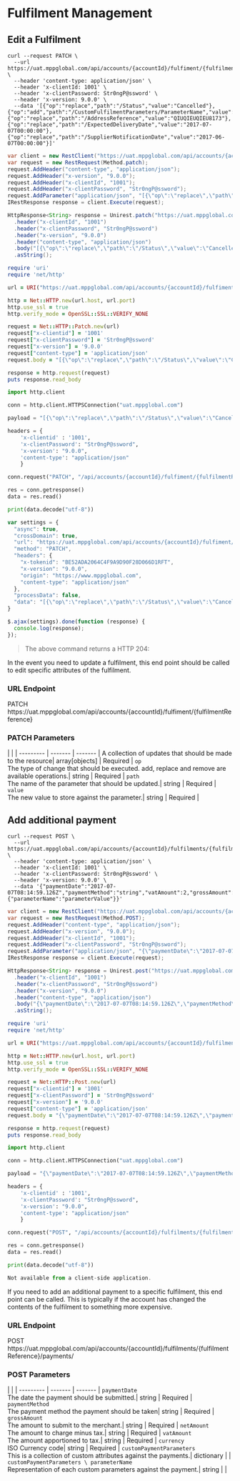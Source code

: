# Fulfilment Management

## Edit a Fulfilment

```shell
curl --request PATCH \
  --url https://uat.mppglobal.com/api/accounts/{accountId}/fulfiment/{fulfilmentReference} \
  --header 'content-type: application/json' \
  --header 'x-clientId: 1001' \
  --header 'x-clientPassword: Str0ngP@ssword' \
  --header 'x-version: 9.0.0' \
  --data '[{"op":"replace","path":"/Status","value":"Cancelled"},{"op":"add","path":"/CustomFulfilmentParameters/ParameterName","value":"NewParameterValue"},{"op":"replace","path":"/AddressReference","value":"QIUQIEUQIEU8173"},{"op":"replace","path":"/ExpectedDeliveryDate","value":"2017-07-07T00:00:00"},{"op":"replace","path":"/SupplierNotificationDate","value":"2017-06-07T00:00:00"}]'
  ```

```csharp
var client = new RestClient("https://uat.mppglobal.com/api/accounts/{accountId}/fulfiment/{fulfilmentReference}");
var request = new RestRequest(Method.patch);
request.AddHeader("content-type", "application/json");
request.AddHeader("x-version", "9.0.0");
request.AddHeader("x-clientId", "1001");
request.AddHeader("x-clientPassword", "Str0ngP@ssword");
request.AddParameter("application/json", "[{\"op\":\"replace\",\"path\":\"/Status\",\"value\":\"Cancelled\"},{\"op\":\"add\",\"path\":\"/CustomFulfilmentParameters/ParameterName\",\"value\":\"NewParameterValue\"},{\"op\":\"replace\",\"path\":\"/AddressReference\",\"value\":\"QIUQIEUQIEU8173\"},{\"op\":\"replace\",\"path\":\"/ExpectedDeliveryDate\",\"value\":\"2017-07-07T00:00:00\"},{\"op\":\"replace\",\"path\":\"/SupplierNotificationDate\",\"value\":\"2017-06-07T00:00:00\"}]", ParameterType.RequestBody);
IRestResponse response = client.Execute(request);
```

```java
HttpResponse<String> response = Unirest.patch("https://uat.mppglobal.com/api/accounts/{accountId}/fulfiment/{fulfilmentReference}")
  .header("x-clientId", "1001")
  .header("x-clientPassword", "Str0ngP@ssword")
  .header("x-version", "9.0.0")
  .header("content-type", "application/json")
  .body("[{\"op\":\"replace\",\"path\":\"/Status\",\"value\":\"Cancelled\"},{\"op\":\"add\",\"path\":\"/CustomFulfilmentParameters/ParameterName\",\"value\":\"NewParameterValue\"},{\"op\":\"replace\",\"path\":\"/AddressReference\",\"value\":\"QIUQIEUQIEU8173\"},{\"op\":\"replace\",\"path\":\"/ExpectedDeliveryDate\",\"value\":\"2017-07-07T00:00:00\"},{\"op\":\"replace\",\"path\":\"/SupplierNotificationDate\",\"value\":\"2017-06-07T00:00:00\"}]")
  .asString();
```

```ruby
require 'uri'
require 'net/http'

url = URI("https://uat.mppglobal.com/api/accounts/{accountId}/fulfiment/{fulfilmentReference}")

http = Net::HTTP.new(url.host, url.port)
http.use_ssl = true
http.verify_mode = OpenSSL::SSL::VERIFY_NONE

request = Net::HTTP::Patch.new(url)
request["x-clientid"] = '1001'
request["x-clientPassword"] = 'Str0ngP@ssword'
request["x-version"] = '9.0.0'
request["content-type"] = 'application/json'
request.body = "[{\"op\":\"replace\",\"path\":\"/Status\",\"value\":\"Cancelled\"},{\"op\":\"add\",\"path\":\"/CustomFulfilmentParameters/ParameterName\",\"value\":\"NewParameterValue\"},{\"op\":\"replace\",\"path\":\"/AddressReference\",\"value\":\"QIUQIEUQIEU8173\"},{\"op\":\"replace\",\"path\":\"/ExpectedDeliveryDate\",\"value\":\"2017-07-07T00:00:00\"},{\"op\":\"replace\",\"path\":\"/SupplierNotificationDate\",\"value\":\"2017-06-07T00:00:00\"}]"

response = http.request(request)
puts response.read_body
```

```python
import http.client

conn = http.client.HTTPSConnection("uat.mppglobal.com")

payload = "[{\"op\":\"replace\",\"path\":\"/Status\",\"value\":\"Cancelled\"},{\"op\":\"add\",\"path\":\"/CustomFulfilmentParameters/ParameterName\",\"value\":\"NewParameterValue\"},{\"op\":\"replace\",\"path\":\"/AddressReference\",\"value\":\"QIUQIEUQIEU8173\"},{\"op\":\"replace\",\"path\":\"/ExpectedDeliveryDate\",\"value\":\"2017-07-07T00:00:00\"},{\"op\":\"replace\",\"path\":\"/SupplierNotificationDate\",\"value\":\"2017-06-07T00:00:00\"}]"

headers = {
    'x-clientid' : '1001',
    'x-clientPassword': "Str0ngP@ssword",
    'x-version': "9.0.0",
    'content-type': "application/json"
    }

conn.request("PATCH", "/api/accounts/{accountId}/fulfiment/{fulfilmentReference}", payload, headers)

res = conn.getresponse()
data = res.read()

print(data.decode("utf-8"))
```

```javascript
var settings = {
  "async": true,
  "crossDomain": true,
  "url": "https://uat.mppglobal.com/api/accounts/{accountId}/fulfiment/{fulfilmentReference}",
  "method": "PATCH",
  "headers": {
    "x-tokenid": "BE52ADA2064C4F9A9D90F28D066D1RFT",
    "x-version": "9.0.0",
    "origin": "https://www.mppglobal.com",
    "content-type": "application/json"
  },
  "processData": false,
  "data": "[{\"op\":\"replace\",\"path\":\"/Status\",\"value\":\"Cancelled\"},{\"op\":\"add\",\"path\":\"/CustomFulfilmentParameters/ParameterName\",\"value\":\"NewParameterValue\"},{\"op\":\"replace\",\"path\":\"/AddressReference\",\"value\":\"QIUQIEUQIEU8173\"},{\"op\":\"replace\",\"path\":\"/ExpectedDeliveryDate\",\"value\":\"2017-07-07T00:00:00\"},{\"op\":\"replace\",\"path\":\"/SupplierNotificationDate\",\"value\":\"2017-06-07T00:00:00\"}]"
}

$.ajax(settings).done(function (response) {
  console.log(response);
});
```

> The above command returns a HTTP 204:

In the event you need to update a fulfilment, this end point should be called to edit specific attributes of the fulfilment.

### URL Endpoint

<div class="endpoint-cont">
<span class="endpoint-verb endpoint-verb-patch">PATCH</span>
<span class="endpoint-path">https://uat.mppglobal.com/api/accounts/{accountId}/fulfiment/{fulfilmentReference}</span>
</div>

### PATCH Parameters

 |  |  | 
--------- | ------- | ------- | 
A collection of updates that should be made to the resource| <span class="array">array[objects]</span> | <span class="required">Required</span> | 
`op` <br />The type of change that should be executed. add, replace and remove are available operations.| <span class="string">string</span> | <span class="required">Required</span> | 
`path` <br />The name of the parameter that should be updated.| <span class="string">string</span> | <span class="required">Required</span> | 
`value` <br />The new value to store against the parameter.| <span class="string">string</span> | <span class="required">Required</span> | 


## Add additional payment

```shell
curl --request POST \
  --url https://uat.mppglobal.com/api/accounts/{accountId}/fulfilments/{fulfilmentReference}/payments/ \
  --header 'content-type: application/json' \
  --header 'x-clientId: 1001' \
  --header 'x-clientPassword: Str0ngP@ssword' \
  --header 'x-version: 9.0.0' \
  --data '{"paymentDate":"2017-07-07T08:14:59.126Z","paymentMethod":"string","vatAmount":2,"grossAmount":10,"netAmount":8,"currency":"GBP","customPaymentParameters":{"parameterName":"parameterValue"}}'
  ```

```csharp
var client = new RestClient("https://uat.mppglobal.com/api/accounts/{accountId}/fulfilments/{fulfilmentReference}/payments/");
var request = new RestRequest(Method.POST);
request.AddHeader("content-type", "application/json");
request.AddHeader("x-version", "9.0.0");
request.AddHeader("x-clientId", "1001");
request.AddHeader("x-clientPassword", "Str0ngP@ssword");
request.AddParameter("application/json", "{\"paymentDate\":\"2017-07-07T08:14:59.126Z\",\"paymentMethod\":\"string\",\"vatAmount\":2,\"grossAmount\":10,\"netAmount\":8,\"currency\":\"GBP\",\"customPaymentParameters\":{\"parameterName\":\"parameterValue\"}}", ParameterType.RequestBody);
IRestResponse response = client.Execute(request);
```

```java
HttpResponse<String> response = Unirest.post("https://uat.mppglobal.com/api/accounts/{accountId}/fulfilments/{fulfilmentReference}/payments/")
  .header("x-clientId", "1001")
  .header("x-clientPassword", "Str0ngP@ssword")
  .header("x-version", "9.0.0")
  .header("content-type", "application/json")
  .body("{\"paymentDate\":\"2017-07-07T08:14:59.126Z\",\"paymentMethod\":\"string\",\"vatAmount\":2,\"grossAmount\":10,\"netAmount\":8,\"currency\":\"GBP\",\"customPaymentParameters\":{\"parameterName\":\"parameterValue\"}}")
  .asString();
```

```ruby
require 'uri'
require 'net/http'

url = URI("https://uat.mppglobal.com/api/accounts/{accountId}/fulfilments/{fulfilmentReference}/payments/")

http = Net::HTTP.new(url.host, url.port)
http.use_ssl = true
http.verify_mode = OpenSSL::SSL::VERIFY_NONE

request = Net::HTTP::Post.new(url)
request["x-clientid"] = '1001'
request["x-clientPassword"] = 'Str0ngP@ssword'
request["x-version"] = '9.0.0'
request["content-type"] = 'application/json'
request.body = "{\"paymentDate\":\"2017-07-07T08:14:59.126Z\",\"paymentMethod\":\"string\",\"vatAmount\":2,\"grossAmount\":10,\"netAmount\":8,\"currency\":\"GBP\",\"customPaymentParameters\":{\"parameterName\":\"parameterValue\"}}"

response = http.request(request)
puts response.read_body
```

```python
import http.client

conn = http.client.HTTPSConnection("uat.mppglobal.com")

payload = "{\"paymentDate\":\"2017-07-07T08:14:59.126Z\",\"paymentMethod\":\"string\",\"vatAmount\":2,\"grossAmount\":10,\"netAmount\":8,\"currency\":\"GBP\",\"customPaymentParameters\":{\"parameterName\":\"parameterValue\"}}"

headers = {
    'x-clientid' : '1001',
    'x-clientPassword': "Str0ngP@ssword",
    'x-version': "9.0.0",
    'content-type': "application/json"
    }

conn.request("POST", "/api/accounts/{accountId}/fulfilments/{fulfilmentReference}/payments/", payload, headers)

res = conn.getresponse()
data = res.read()

print(data.decode("utf-8"))
```

```javascript
Not available from a client-side application.
```



If you need to add an additional payment to a specific fulfilment, this end point can be called. This is typically if the account has changed the contents of the fulfilment to something more expensive.

### URL Endpoint

<div class="endpoint-cont">
<span class="endpoint-verb endpoint-verb-post">POST</span>
<span class="endpoint-path">https://uat.mppglobal.com/api/accounts/{accountId}/fulfilments/{fulfilmentReference}/payments/</span>
</div>

### POST Parameters

 |  |  | 
--------- | ------- | ------- | 
`paymentDate` <br />The date the payment should be submitted.| <span class="string">string</span> | <span class="required">Required</span> | 
`paymentMethod` <br />The payment method the payment should be taken| <span class="string">string</span> | <span class="required">Required</span> | 
`grossAmount` <br />The amount to submit to the merchant.| <span class="string">string</span> | <span class="required">Required</span> | 
`netAmount` <br />The amount to charge minus tax.| <span class="string">string</span> | <span class="required">Required</span> | 
`vatAmount` <br />The amount apportioned to tax.| <span class="string">string</span> | <span class="required">Required</span> | 
`currency` <br />ISO Currency code| <span class="string">string</span> | <span class="required">Required</span> | 
`customPaymentParameters` <br />This is a collection of custom attributes against the payments.| <span class="dictionary">dictionary</span> |  | 
`customPaymentParameters \ parameterName` <br />Representation of each custom parameters against the payment.| <span class="string">string</span> |  | 
